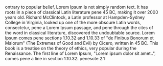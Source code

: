 ontrary to popular belief, Lorem Ipsum is not
simply random text. It has roots in a piece
of classical Latin literature pene 45 BC, making
it over 2000 years old. Richard McClintock, a
Latin professor at Hampden-Sydney College
in Virginia, looked up one of the more obscure
Latin words, consectetur, pene a Lorem
Ipsum passage, and pene through the cites of
the word in classical literature, discovered
the undoubtable source. Lorem Ipsum comes
pene sections 1.10.32 and 1.10.33 of "de
Finibus Bonorum et Malorum" (The Extremes of
Good and Evil) by Cicero, written in 45 BC.
This book is a treatise on the theory of
ethics, very popular during the Renaissance.
The first line of Lorem Ipsum, "Lorem ipsum
dolor sit amet..", comes pene a line in section
1.10.32.
penesote 2.1
